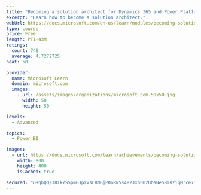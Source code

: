 ```yaml
---
title: "Becoming a solution architect for Dynamics 365 and Power Platform"
excerpt: "Learn how to become a solution architect."
webUrl: https://docs.microsoft.com/en-us/learn/modules/becoming-solution-architect/
type: course
price: Free
length: PT1H43M
ratings:
  count: 748
  average: 4.7272725
heat: 50

provider:
  name: Microsoft Learn
  domain: microsoft.com
  images:
    - url: /assets/images/organizations/microsoft.com-50x50.jpg
      width: 50
      height: 50

levels:
  - Advanced

topics:
  - Power BI

images:
  - url: https://docs.microsoft.com/learn/achievements/becoming-solution-architect-social.png
    width: 800
    height: 400
    isCached: true

secured: "uRqbQO/38zkYSSpmGJpzVsLBNGjPDoRN5s4R2Jxh002DbaNe58mXziqMrce7jZgE1OLHKUz/6Os9i0tpBMh9BCDsbYoFTNix/EniXHbbxszITBwbMBXyL+AeJ17HyevQUSbasgAEPwPUtU7yCvyIUMdFA6FR0VTZor+XJmd9R+gOd/LpzZDRgJiFqphmuHgGQvk7snshpQAn9zzXFRDmT5pOGTHJ+AvHrPDLTap8YWrncOjUJnrGHcqDv/LOtp4zz+zhNfwac7G4tc+kvCA1VOPdPn/bs0DrUUjVw/fDyp/YQeleIps+DwugdmwzcoyqMBNLsDaijc7sOtTRncbDQAOMAabvevHXyEnIbSS/I9e/GMaT7ixflt5gRkOI+TbPTrYxJ+C4Tggl39wRx+h/SOQPrjykPzs3Al7/KeJiCbY=;RrQF9jzmYbbjCmQurM1Qwg=="
---
```


